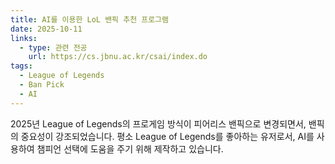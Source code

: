 ```yaml
---
title: AI를 이용한 LoL 밴픽 추천 프로그램
date: 2025-10-11
links:
  - type: 관련 전공
    url: https://cs.jbnu.ac.kr/csai/index.do
tags:
  - League of Legends
  - Ban Pick
  - AI
---
```


2025년 League of Legends의 프로게임 방식이 피어리스 밴픽으로 변경되면서, 밴픽의 중요성이 강조되었습니다.
평소 League of Legends를 좋아하는 유저로서, AI를 사용하여 챔피언 선택에 도움을 주기 위해 제작하고 있습니다.

<!--more-->
